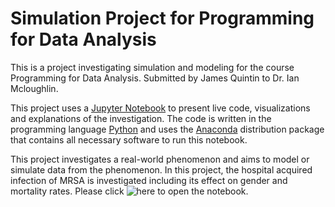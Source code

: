 # Simulation Project for Programming for Data Analysis 
This is a project investigating simulation and modeling for the course Programming for Data Analysis. Submitted by James Quintin to Dr. Ian Mcloughlin. 

This project uses a [Jupyter Notebook](https://jupyter.org/) to present live code, visualizations and explanations of the investigation. The code is written in the programming language [Python](https://www.python.org/) and uses the [Anaconda](https://www.anaconda.com/download/) distribution package that contains all necessary software to run this notebook.

This project investigates a real-world phenomenon and aims to model or simulate data from the phenomenon. In this project, the hospital acquired infection of MRSA is investigated including its effect on gender  and mortality rates. Please click ![here](https://github.com/NurseQ/Simulation-Project-for-Programming-for-Data-Analysis-/blob/master/Simulation%20Project.ipynb) to open the notebook.   




